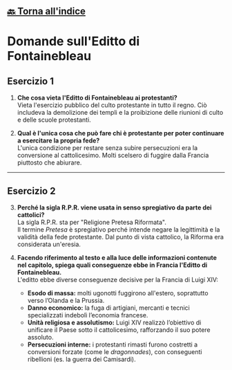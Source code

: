 [🔙 Torna all'indice](../Doc/LuigiXIV.md)
---

# Domande sull'Editto di Fontainebleau

## Esercizio 1

1. **Che cosa vieta l'Editto di Fontainebleau ai protestanti?**  
   Vieta l'esercizio pubblico del culto protestante in tutto il regno. Ciò includeva la demolizione dei templi e la proibizione delle riunioni di culto e delle scuole protestanti.

2. **Qual è l'unica cosa che può fare chi è protestante per poter continuare a esercitare la propria fede?**  
   L'unica condizione per restare senza subire persecuzioni era la conversione al cattolicesimo. Molti scelsero di fuggire dalla Francia piuttosto che abiurare.

---

## Esercizio 2

3. **Perché la sigla R.P.R. viene usata in senso spregiativo da parte dei cattolici?**  
   La sigla R.P.R. sta per "Religione Pretesa Riformata".  
   Il termine *Pretesa* è spregiativo perché intende negare la legittimità e la validità della fede protestante. Dal punto di vista cattolico, la Riforma era considerata un'eresia.

4. **Facendo riferimento al testo e alla luce delle informazioni contenute nel capitolo, spiega quali conseguenze ebbe in Francia l'Editto di Fontainebleau.**  
   L'editto ebbe diverse conseguenze decisive per la Francia di Luigi XIV:

   - **Esodo di massa:** molti ugonotti fuggirono all'estero, soprattutto verso l’Olanda e la Prussia.  
   - **Danno economico:** la fuga di artigiani, mercanti e tecnici specializzati indebolì l’economia francese.  
   - **Unità religiosa e assolutismo:** Luigi XIV realizzò l’obiettivo di unificare il Paese sotto il cattolicesimo, rafforzando il suo potere assoluto.  
   - **Persecuzioni interne:** i protestanti rimasti furono costretti a conversioni forzate (come le *dragonnades*), con conseguenti ribellioni (es. la guerra dei Camisardi).  
